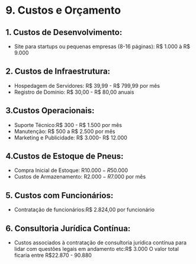# 9. Custos e Orçamento

## 1. Custos de Desenvolvimento:
- Site para startups ou pequenas empresas (8-16 páginas): R$ 1.000 à R$ 9.000
## 2. Custos de Infraestrutura:
- Hospedagem de Servidores: R$ 39,99 - R$ 799,99 por mês
- Registro de Domínio: R$ 30,00 - R$ 80,00 anuais
## 3.Custos Operacionais:
- Suporte Técnico:R$ 300 - R$ 1.500 por mês
- Manutenção: R$ 500 a R$ 2.500 por mês
- Marketing e Publicidade: R$ 3.000- R$ 12.000
## 4.Custos de Estoque de Pneus:
- Compra Inicial de Estoque: R$10.000 - R$50.000
- Custos de Armazenamento: R$2.000 - R$7.000 por mês
## 5. Custos com Funcionários:
- Contratação de funcionários:R$ 2.824,00 por funcionário
## 6. Consultoria Jurídica Contínua:
- Custos associados à contratação de consultoria jurídica contínua para lidar com
questões legais em andamento etc:R$ 3.000
O valor total ficaria entre R$22.870 - 90.880
